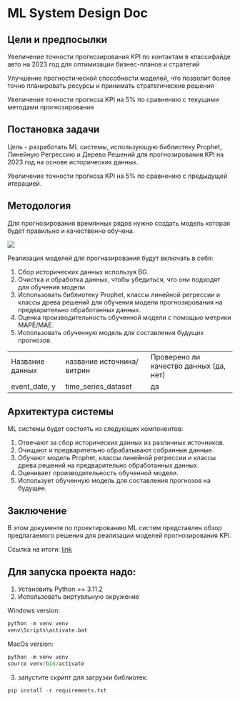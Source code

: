 # ML System Design Doc

## Цели и предпосылки

Увеличение точности прогнозирования KPI по контактам в классифайде авто на 2023 год для оптимизации бизнес-планов и стратегий

Улучшение прогностической способности моделей, что позволит более точно планировать ресурсы и принимать стратегические решения

Увеличение точности прогноза KPI на 5% по сравнению с текущими методами прогнозирования

## Постановка задачи

Цель - разработать ML системы, использующую библиотеку Prophet, Линейную Регрессию и Дерево Решений для прогнозирования KPI на 2023 год на основе исторических данных.

Увеличение точности прогноза KPI на 5% по сравнению с предыдущей итерацией.

## Методология 

Для прогнозирования времянных рядов нужно создать модель которая будет правильно и качественно обучена.

<img src="https://www.researchgate.net/profile/Sujata-Dash/publication/353910205/figure/fig1/AS:1059279146582016@1629563237018/Work-Flow-Diagram-of-Prophet-Model.ppm"/>

Реализация моделей для прогназирования будут включать в себя:

1. Сбор исторических данных используя BG.
2. Очистка и обработка данных, чтобы убедиться, что они подходят для обучения модели.
3. Использовать библиотеку Prophet, классы линейной регрессии и классы древа решений для обучения модели прогнозирования на предварительно обработанных данных.
4. Оценка производительность обученной модели с помощью метрики MAPE/МАЕ.
5. Использовать обученную модель для составления будущих прогнозов.

<table>
    <tr>
        <td>Название данных</td>
        <td>название источника/витрин</td>
        <td>Проверено ли качество данных (да, нет)</td>
    </tr>
    <tr>
        <td>event_date, y</td>
        <td>time_series_dataset</td>
        <td>да</td>
    </tr>   
</table>

## Архитектура системы

ML системы будет состоять из следующих компонентов:

1. Отвечают за сбор исторических данных из различных источников.
2. Очищают и предварительно обрабатывают собранные данные.
3. Обучают модель Prophet, классы линейной регрессии и классы древа решений на предварительно обработанных данных.
4. Оценивает производительность обученной модели.
5. Использует обученную модель для составления прогнозов на будущее.

## Заключение

В этом документе по проектированию ML систем представлен обзор предлагаемого решения для реализации моделей прогнозирования KPI.

Ссылка на итоги: <a href="https://docs.google.com/spreadsheets/d/1SCrRotrVIynC7i3tvmwmAev1hLPHBZN_nfhcjEbVfek/edit?usp=sharing">link</a>

## Для запуска проекта надо:

1. Установить Python == 3.11.2
2. Использовать виртувльную окружение 

Windows version:

```python
python -m venv venv
venv\Scripts\activate.bat
```

MacOs version:

```python
python -m venv venv
source venv/bin/activate
```

3. запустите скрипт для загрузки библиотек: 

```python
pip install -r requirements.txt
```